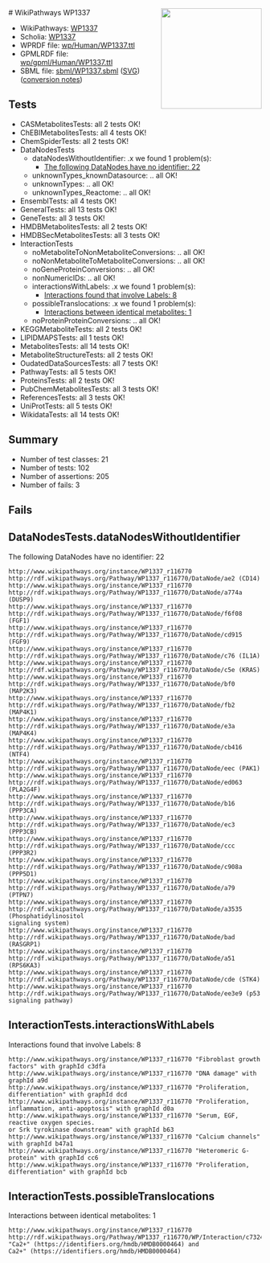 <img style="float: right; width: 200px" src="../logo.png" />
# WikiPathways WP1337

* WikiPathways: [WP1337](https://identifiers.org/wikipathways:WP1337)
* Scholia: [WP1337](https://scholia.toolforge.org/wikipathways/WP1337)
* WPRDF file: [wp/Human/WP1337.ttl](../wp/Human/WP1337.ttl)
* GPMLRDF file: [wp/gpml/Human/WP1337.ttl](../wp/gpml/Human/WP1337.ttl)
* SBML file: [sbml/WP1337.sbml](../sbml/WP1337.sbml) ([SVG](../sbml/WP1337.svg)) ([conversion notes](../sbml/WP1337.txt))

## Tests
* CASMetabolitesTests: all 2 tests OK!
* ChEBIMetabolitesTests: all 4 tests OK!
* ChemSpiderTests: all 2 tests OK!
* DataNodesTests
    * dataNodesWithoutIdentifier: .x we found 1 problem(s):
        * [The following DataNodes have no identifier: 22](#8792c4b1)
    * unknownTypes_knownDatasource: .. all OK!
    * unknownTypes: .. all OK!
    * unknownTypes_Reactome: .. all OK!
* EnsemblTests: all 4 tests OK!
* GeneralTests: all 13 tests OK!
* GeneTests: all 3 tests OK!
* HMDBMetabolitesTests: all 2 tests OK!
* HMDBSecMetabolitesTests: all 3 tests OK!
* InteractionTests
    * noMetaboliteToNonMetaboliteConversions: .. all OK!
    * noNonMetaboliteToMetaboliteConversions: .. all OK!
    * noGeneProteinConversions: .. all OK!
    * nonNumericIDs: .. all OK!
    * interactionsWithLabels: .x we found 1 problem(s):
        * [Interactions found that involve Labels: 8](#630d267f)
    * possibleTranslocations: .x we found 1 problem(s):
        * [Interactions between identical metabolites: 1](#d59038c4)
    * noProteinProteinConversions: .. all OK!
* KEGGMetaboliteTests: all 2 tests OK!
* LIPIDMAPSTests: all 1 tests OK!
* MetabolitesTests: all 14 tests OK!
* MetaboliteStructureTests: all 2 tests OK!
* OudatedDataSourcesTests: all 7 tests OK!
* PathwayTests: all 5 tests OK!
* ProteinsTests: all 2 tests OK!
* PubChemMetabolitesTests: all 3 tests OK!
* ReferencesTests: all 3 tests OK!
* UniProtTests: all 5 tests OK!
* WikidataTests: all 14 tests OK!


## Summary

* Number of test classes: 21
* Number of tests: 102
* Number of assertions: 205
* Number of fails: 3

## Fails

<a name="8792c4b1" />

## DataNodesTests.dataNodesWithoutIdentifier

The following DataNodes have no identifier: 22
```
http://www.wikipathways.org/instance/WP1337_r116770 http://rdf.wikipathways.org/Pathway/WP1337_r116770/DataNode/ae2 (CD14)
http://www.wikipathways.org/instance/WP1337_r116770 http://rdf.wikipathways.org/Pathway/WP1337_r116770/DataNode/a774a (DUSP9)
http://www.wikipathways.org/instance/WP1337_r116770 http://rdf.wikipathways.org/Pathway/WP1337_r116770/DataNode/f6f08 (FGF1)
http://www.wikipathways.org/instance/WP1337_r116770 http://rdf.wikipathways.org/Pathway/WP1337_r116770/DataNode/cd915 (FGF9)
http://www.wikipathways.org/instance/WP1337_r116770 http://rdf.wikipathways.org/Pathway/WP1337_r116770/DataNode/c76 (IL1A)
http://www.wikipathways.org/instance/WP1337_r116770 http://rdf.wikipathways.org/Pathway/WP1337_r116770/DataNode/c5e (KRAS)
http://www.wikipathways.org/instance/WP1337_r116770 http://rdf.wikipathways.org/Pathway/WP1337_r116770/DataNode/bf0 (MAP2K3)
http://www.wikipathways.org/instance/WP1337_r116770 http://rdf.wikipathways.org/Pathway/WP1337_r116770/DataNode/fb2 (MAP4K1)
http://www.wikipathways.org/instance/WP1337_r116770 http://rdf.wikipathways.org/Pathway/WP1337_r116770/DataNode/e3a (MAP4K4)
http://www.wikipathways.org/instance/WP1337_r116770 http://rdf.wikipathways.org/Pathway/WP1337_r116770/DataNode/cb416 (NTF4)
http://www.wikipathways.org/instance/WP1337_r116770 http://rdf.wikipathways.org/Pathway/WP1337_r116770/DataNode/eec (PAK1)
http://www.wikipathways.org/instance/WP1337_r116770 http://rdf.wikipathways.org/Pathway/WP1337_r116770/DataNode/ed063 (PLA2G4F)
http://www.wikipathways.org/instance/WP1337_r116770 http://rdf.wikipathways.org/Pathway/WP1337_r116770/DataNode/b16 (PPP3CA)
http://www.wikipathways.org/instance/WP1337_r116770 http://rdf.wikipathways.org/Pathway/WP1337_r116770/DataNode/ec3 (PPP3CB)
http://www.wikipathways.org/instance/WP1337_r116770 http://rdf.wikipathways.org/Pathway/WP1337_r116770/DataNode/ccc (PPP3R2)
http://www.wikipathways.org/instance/WP1337_r116770 http://rdf.wikipathways.org/Pathway/WP1337_r116770/DataNode/c908a (PPP5D1)
http://www.wikipathways.org/instance/WP1337_r116770 http://rdf.wikipathways.org/Pathway/WP1337_r116770/DataNode/a79 (PTPN7)
http://www.wikipathways.org/instance/WP1337_r116770 http://rdf.wikipathways.org/Pathway/WP1337_r116770/DataNode/a3535 (Phosphatidylinositol
signaling system)
http://www.wikipathways.org/instance/WP1337_r116770 http://rdf.wikipathways.org/Pathway/WP1337_r116770/DataNode/bad (RASGRP1)
http://www.wikipathways.org/instance/WP1337_r116770 http://rdf.wikipathways.org/Pathway/WP1337_r116770/DataNode/a51 (RPS6KA3)
http://www.wikipathways.org/instance/WP1337_r116770 http://rdf.wikipathways.org/Pathway/WP1337_r116770/DataNode/cde (STK4)
http://www.wikipathways.org/instance/WP1337_r116770 http://rdf.wikipathways.org/Pathway/WP1337_r116770/DataNode/ee3e9 (p53 signaling pathway)
```

<a name="630d267f" />

## InteractionTests.interactionsWithLabels

Interactions found that involve Labels: 8
```
http://www.wikipathways.org/instance/WP1337_r116770 "Fibroblast growth
factors" with graphId c3dfa
http://www.wikipathways.org/instance/WP1337_r116770 "DNA damage" with graphId a9d
http://www.wikipathways.org/instance/WP1337_r116770 "Proliferation, differentiation" with graphId dcd
http://www.wikipathways.org/instance/WP1337_r116770 "Proliferation, inflammation, anti-apoptosis" with graphId d0a
http://www.wikipathways.org/instance/WP1337_r116770 "Serum, EGF,
reactive oxygen species.
or Srk tyrokinase downstream" with graphId b63
http://www.wikipathways.org/instance/WP1337_r116770 "Calcium channels" with graphId b47a1
http://www.wikipathways.org/instance/WP1337_r116770 "Heteromeric G-protein" with graphId cc6
http://www.wikipathways.org/instance/WP1337_r116770 "Proliferation, differentiation" with graphId bcb
```

<a name="d59038c4" />

## InteractionTests.possibleTranslocations

Interactions between identical metabolites: 1
```
http://www.wikipathways.org/instance/WP1337_r116770 http://rdf.wikipathways.org/Pathway/WP1337_r116770/WP/Interaction/c7324 "Ca2+" (https://identifiers.org/hmdb/HMDB0000464) and 
Ca2+" (https://identifiers.org/hmdb/HMDB0000464)
```

